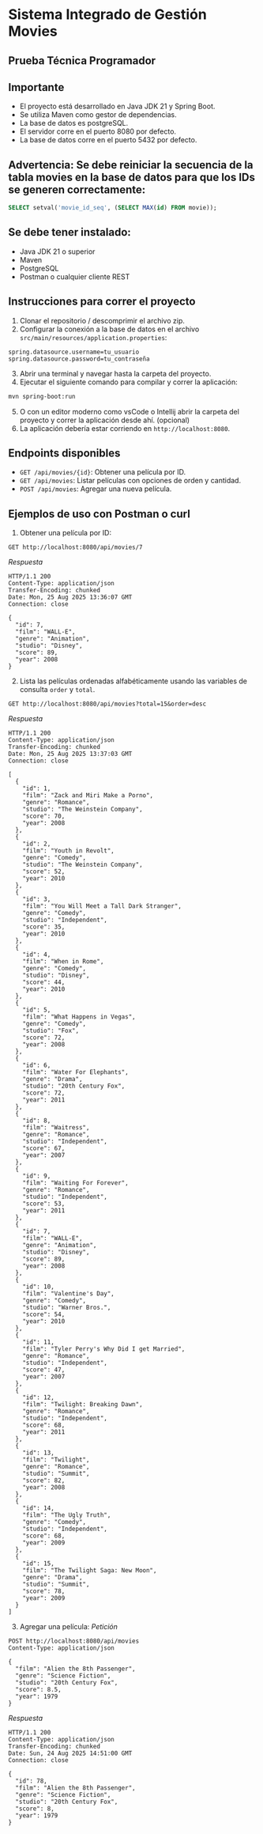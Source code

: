 # Sistema Integrado de Gestión Movies
## Prueba Técnica Programador

## Importante
- El proyecto está desarrollado en Java JDK 21 y Spring Boot.
- Se utiliza Maven como gestor de dependencias.
- La base de datos es postgreSQL.
- El servidor corre en el puerto 8080 por defecto.
- La base de datos corre en el puerto 5432 por defecto.

## Advertencia: Se debe reiniciar la secuencia de la tabla movies en la base de datos para que los IDs se generen correctamente:
```sql
SELECT setval('movie_id_seq', (SELECT MAX(id) FROM movie));
```

## Se debe tener instalado:
- Java JDK 21 o superior
- Maven
- PostgreSQL
- Postman o cualquier cliente REST

## Instrucciones para correr el proyecto
1. Clonar el repositorio / descomprimir el archivo zip.
2. Configurar la conexión a la base de datos en el archivo `src/main/resources/application.properties`:
```spring.datasource.url=jdbc:postgresql://localhost:5432/moviesdb
spring.datasource.username=tu_usuario
spring.datasource.password=tu_contraseña
```
3. Abrir una terminal y navegar hasta la carpeta del proyecto.
4. Ejecutar el siguiente comando para compilar y correr la aplicación:
```bash
mvn spring-boot:run
```
5. O con un editor moderno como vsCode o Intellij abrir la carpeta del proyecto y correr la aplicación desde ahí. (opcional)
6. La aplicación debería estar corriendo en `http://localhost:8080`.

## Endpoints disponibles
- `GET /api/movies/{id}`: Obtener una película por ID.
- `GET /api/movies`: Listar películas con opciones de orden y cantidad.
- `POST /api/movies`: Agregar una nueva película.


## Ejemplos de uso con Postman o curl

1. Obtener una película por ID:
```http
GET http://localhost:8080/api/movies/7
```

*Respuesta*
```shell
HTTP/1.1 200 
Content-Type: application/json
Transfer-Encoding: chunked
Date: Mon, 25 Aug 2025 13:36:07 GMT
Connection: close

{
  "id": 7,
  "film": "WALL-E",
  "genre": "Animation",
  "studio": "Disney",
  "score": 89,
  "year": 2008
}
```

2. Lista las películas ordenadas alfabéticamente usando las variables de consulta `order` y `total`.

```http
GET http://localhost:8080/api/movies?total=15&order=desc
```

*Respuesta*
```shell
HTTP/1.1 200 
Content-Type: application/json
Transfer-Encoding: chunked
Date: Mon, 25 Aug 2025 13:37:03 GMT
Connection: close

[
  {
    "id": 1,
    "film": "Zack and Miri Make a Porno",
    "genre": "Romance",
    "studio": "The Weinstein Company",
    "score": 70,
    "year": 2008
  },
  {
    "id": 2,
    "film": "Youth in Revolt",
    "genre": "Comedy",
    "studio": "The Weinstein Company",
    "score": 52,
    "year": 2010
  },
  {
    "id": 3,
    "film": "You Will Meet a Tall Dark Stranger",
    "genre": "Comedy",
    "studio": "Independent",
    "score": 35,
    "year": 2010
  },
  {
    "id": 4,
    "film": "When in Rome",
    "genre": "Comedy",
    "studio": "Disney",
    "score": 44,
    "year": 2010
  },
  {
    "id": 5,
    "film": "What Happens in Vegas",
    "genre": "Comedy",
    "studio": "Fox",
    "score": 72,
    "year": 2008
  },
  {
    "id": 6,
    "film": "Water For Elephants",
    "genre": "Drama",
    "studio": "20th Century Fox",
    "score": 72,
    "year": 2011
  },
  {
    "id": 8,
    "film": "Waitress",
    "genre": "Romance",
    "studio": "Independent",
    "score": 67,
    "year": 2007
  },
  {
    "id": 9,
    "film": "Waiting For Forever",
    "genre": "Romance",
    "studio": "Independent",
    "score": 53,
    "year": 2011
  },
  {
    "id": 7,
    "film": "WALL-E",
    "genre": "Animation",
    "studio": "Disney",
    "score": 89,
    "year": 2008
  },
  {
    "id": 10,
    "film": "Valentine's Day",
    "genre": "Comedy",
    "studio": "Warner Bros.",
    "score": 54,
    "year": 2010
  },
  {
    "id": 11,
    "film": "Tyler Perry's Why Did I get Married",
    "genre": "Romance",
    "studio": "Independent",
    "score": 47,
    "year": 2007
  },
  {
    "id": 12,
    "film": "Twilight: Breaking Dawn",
    "genre": "Romance",
    "studio": "Independent",
    "score": 68,
    "year": 2011
  },
  {
    "id": 13,
    "film": "Twilight",
    "genre": "Romance",
    "studio": "Summit",
    "score": 82,
    "year": 2008
  },
  {
    "id": 14,
    "film": "The Ugly Truth",
    "genre": "Comedy",
    "studio": "Independent",
    "score": 68,
    "year": 2009
  },
  {
    "id": 15,
    "film": "The Twilight Saga: New Moon",
    "genre": "Drama",
    "studio": "Summit",
    "score": 78,
    "year": 2009
  }
]
```


3. Agregar una película:
*Petición*
```http
POST http://localhost:8080/api/movies
Content-Type: application/json

{
  "film": "Alien the 8th Passenger",
  "genre": "Science Fiction",
  "studio": "20th Century Fox",
  "score": 8.5,
  "year": 1979
}
```

*Respuesta*
```shell
HTTP/1.1 200 
Content-Type: application/json
Transfer-Encoding: chunked
Date: Sun, 24 Aug 2025 14:51:00 GMT
Connection: close

{
  "id": 78,
  "film": "Alien the 8th Passenger",
  "genre": "Science Fiction",
  "studio": "20th Century Fox",
  "score": 8,
  "year": 1979
}
```